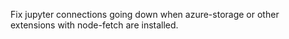 Fix jupyter connections going down when azure-storage or other extensions with node-fetch are installed.